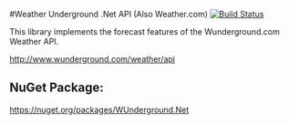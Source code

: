 #Weather Underground .Net API (Also Weather.com) [![Build Status](https://travis-ci.org/Schumix/WUnderground.Net.svg?branch=master)](https://travis-ci.org/Schumix/WUnderground.Net)

This library implements the forecast features of the Wunderground.com Weather API.

http://www.wunderground.com/weather/api

NuGet Package:
-------------------
https://nuget.org/packages/WUnderground.Net
